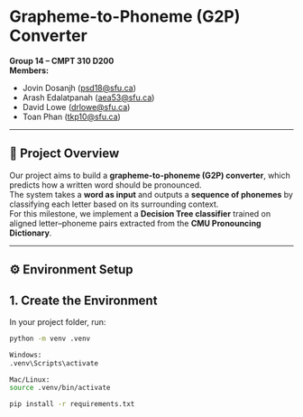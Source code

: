 # Grapheme-to-Phoneme (G2P) Converter  
**Group 14 – CMPT 310 D200**  
**Members:**  
- Jovin Dosanjh (psd18@sfu.ca)  
- Arash Edalatpanah (aea53@sfu.ca)  
- David Lowe (drlowe@sfu.ca)  
- Toan Phan (tkp10@sfu.ca)  

---

## 🧠 Project Overview
Our project aims to build a **grapheme-to-phoneme (G2P) converter**, which predicts how a written word should be pronounced.  
The system takes a **word as input** and outputs a **sequence of phonemes** by classifying each letter based on its surrounding context.  
For this milestone, we implement a **Decision Tree classifier** trained on aligned letter–phoneme pairs extracted from the **CMU Pronouncing Dictionary**.

---

## ⚙️ Environment Setup
## 1. Create the Environment

In your project folder, run:

```bash
python -m venv .venv

Windows:
.venv\Scripts\activate

Mac/Linux:
source .venv/bin/activate

pip install -r requirements.txt


